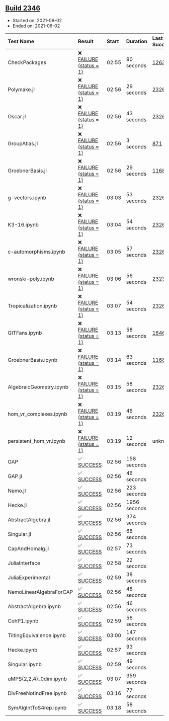 ## [Build 2346](https://oscarci.mathematik.uni-kl.de/job/oscar-stable/2346/)

* Started on: 2021-06-02
* Ended on: 2021-06-02

| Test Name    | Result | Start | Duration | Last Success | First Failure |
|:-------------|:-------|:------|:---------|:-------------|:--------------|
| CheckPackages | ❌ [FAILURE (status = 1)](https://oscarci.mathematik.uni-kl.de/job/oscar-stable/2346/artifact/logs/build-2346/CheckPackages.log) | 02:55 | 90 seconds | [1263](https://oscarci.mathematik.uni-kl.de/job/oscar-stable/1263/) | [1264](https://oscarci.mathematik.uni-kl.de/job/oscar-stable/1264/) |
| Polymake.jl | ❌ [FAILURE (status = 1)](https://oscarci.mathematik.uni-kl.de/job/oscar-stable/2346/artifact/logs/build-2346/Polymake.jl.log) | 02:56 | 29 seconds | [2326](https://oscarci.mathematik.uni-kl.de/job/oscar-stable/2326/) | [2327](https://oscarci.mathematik.uni-kl.de/job/oscar-stable/2327/) |
| Oscar.jl | ❌ [FAILURE (status = 1)](https://oscarci.mathematik.uni-kl.de/job/oscar-stable/2346/artifact/logs/build-2346/Oscar.jl.log) | 02:56 | 43 seconds | [2326](https://oscarci.mathematik.uni-kl.de/job/oscar-stable/2326/) | [2327](https://oscarci.mathematik.uni-kl.de/job/oscar-stable/2327/) |
| GroupAtlas.jl | ❌ [FAILURE (status = 1)](https://oscarci.mathematik.uni-kl.de/job/oscar-stable/2346/artifact/logs/build-2346/GroupAtlas.jl.log) | 02:56 | 3 seconds | [871](https://oscarci.mathematik.uni-kl.de/job/oscar-stable/871/) | [872](https://oscarci.mathematik.uni-kl.de/job/oscar-stable/872/) |
| GroebnerBasis.jl | ❌ [FAILURE (status = 1)](https://oscarci.mathematik.uni-kl.de/job/oscar-stable/2346/artifact/logs/build-2346/GroebnerBasis.jl.log) | 02:56 | 29 seconds | [1168](https://oscarci.mathematik.uni-kl.de/job/oscar-stable/1168/) | [1169](https://oscarci.mathematik.uni-kl.de/job/oscar-stable/1169/) |
| g-vectors.ipynb | ❌ [FAILURE (status = 1)](https://oscarci.mathematik.uni-kl.de/job/oscar-stable/2346/artifact/logs/build-2346/g-vectors.ipynb.log) | 03:03 | 53 seconds | [2326](https://oscarci.mathematik.uni-kl.de/job/oscar-stable/2326/) | [2327](https://oscarci.mathematik.uni-kl.de/job/oscar-stable/2327/) |
| K3-16.ipynb | ❌ [FAILURE (status = 1)](https://oscarci.mathematik.uni-kl.de/job/oscar-stable/2346/artifact/logs/build-2346/K3-16.ipynb.log) | 03:04 | 54 seconds | [2326](https://oscarci.mathematik.uni-kl.de/job/oscar-stable/2326/) | [2327](https://oscarci.mathematik.uni-kl.de/job/oscar-stable/2327/) |
| c-automorphisms.ipynb | ❌ [FAILURE (status = 1)](https://oscarci.mathematik.uni-kl.de/job/oscar-stable/2346/artifact/logs/build-2346/c-automorphisms.ipynb.log) | 03:05 | 57 seconds | [2326](https://oscarci.mathematik.uni-kl.de/job/oscar-stable/2326/) | [2327](https://oscarci.mathematik.uni-kl.de/job/oscar-stable/2327/) |
| wronski-poly.ipynb | ❌ [FAILURE (status = 1)](https://oscarci.mathematik.uni-kl.de/job/oscar-stable/2346/artifact/logs/build-2346/wronski-poly.ipynb.log) | 03:06 | 56 seconds | [2323](https://oscarci.mathematik.uni-kl.de/job/oscar-stable/2323/) | [2324](https://oscarci.mathematik.uni-kl.de/job/oscar-stable/2324/) |
| Tropicalization.ipynb | ❌ [FAILURE (status = 1)](https://oscarci.mathematik.uni-kl.de/job/oscar-stable/2346/artifact/logs/build-2346/Tropicalization.ipynb.log) | 03:07 | 54 seconds | [2326](https://oscarci.mathematik.uni-kl.de/job/oscar-stable/2326/) | [2327](https://oscarci.mathematik.uni-kl.de/job/oscar-stable/2327/) |
| GITFans.ipynb | ❌ [FAILURE (status = 1)](https://oscarci.mathematik.uni-kl.de/job/oscar-stable/2346/artifact/logs/build-2346/GITFans.ipynb.log) | 03:13 | 58 seconds | [1646](https://oscarci.mathematik.uni-kl.de/job/oscar-stable/1646/) | [1647](https://oscarci.mathematik.uni-kl.de/job/oscar-stable/1647/) |
| GroebnerBasis.ipynb | ❌ [FAILURE (status = 1)](https://oscarci.mathematik.uni-kl.de/job/oscar-stable/2346/artifact/logs/build-2346/GroebnerBasis.ipynb.log) | 03:14 | 63 seconds | [1168](https://oscarci.mathematik.uni-kl.de/job/oscar-stable/1168/) | [1169](https://oscarci.mathematik.uni-kl.de/job/oscar-stable/1169/) |
| AlgebraicGeometry.ipynb | ❌ [FAILURE (status = 1)](https://oscarci.mathematik.uni-kl.de/job/oscar-stable/2346/artifact/logs/build-2346/AlgebraicGeometry.ipynb.log) | 03:15 | 58 seconds | [2326](https://oscarci.mathematik.uni-kl.de/job/oscar-stable/2326/) | [2327](https://oscarci.mathematik.uni-kl.de/job/oscar-stable/2327/) |
| hom_vr_complexes.ipynb | ❌ [FAILURE (status = 1)](https://oscarci.mathematik.uni-kl.de/job/oscar-stable/2346/artifact/logs/build-2346/hom_vr_complexes.ipynb.log) | 03:19 | 46 seconds | [2326](https://oscarci.mathematik.uni-kl.de/job/oscar-stable/2326/) | [2327](https://oscarci.mathematik.uni-kl.de/job/oscar-stable/2327/) |
| persistent_hom_vr.ipynb | ❌ [FAILURE (status = 1)](https://oscarci.mathematik.uni-kl.de/job/oscar-stable/2346/artifact/logs/build-2346/persistent_hom_vr.ipynb.log) | 03:19 | 12 seconds | unknown | unknown |
| GAP | ✅ [SUCCESS](https://oscarci.mathematik.uni-kl.de/job/oscar-stable/2346/artifact/logs/build-2346/GAP.log) | 02:56 | 158 seconds |  |  |
| GAP.jl | ✅ [SUCCESS](https://oscarci.mathematik.uni-kl.de/job/oscar-stable/2346/artifact/logs/build-2346/GAP.jl.log) | 02:56 | 46 seconds |  |  |
| Nemo.jl | ✅ [SUCCESS](https://oscarci.mathematik.uni-kl.de/job/oscar-stable/2346/artifact/logs/build-2346/Nemo.jl.log) | 02:56 | 223 seconds |  |  |
| Hecke.jl | ✅ [SUCCESS](https://oscarci.mathematik.uni-kl.de/job/oscar-stable/2346/artifact/logs/build-2346/Hecke.jl.log) | 02:56 | 1956 seconds |  |  |
| AbstractAlgebra.jl | ✅ [SUCCESS](https://oscarci.mathematik.uni-kl.de/job/oscar-stable/2346/artifact/logs/build-2346/AbstractAlgebra.jl.log) | 02:56 | 374 seconds |  |  |
| Singular.jl | ✅ [SUCCESS](https://oscarci.mathematik.uni-kl.de/job/oscar-stable/2346/artifact/logs/build-2346/Singular.jl.log) | 02:56 | 68 seconds |  |  |
| CapAndHomalg.jl | ✅ [SUCCESS](https://oscarci.mathematik.uni-kl.de/job/oscar-stable/2346/artifact/logs/build-2346/CapAndHomalg.jl.log) | 02:57 | 73 seconds |  |  |
| JuliaInterface | ✅ [SUCCESS](https://oscarci.mathematik.uni-kl.de/job/oscar-stable/2346/artifact/logs/build-2346/JuliaInterface.log) | 02:58 | 22 seconds |  |  |
| JuliaExperimental | ✅ [SUCCESS](https://oscarci.mathematik.uni-kl.de/job/oscar-stable/2346/artifact/logs/build-2346/JuliaExperimental.log) | 02:59 | 38 seconds |  |  |
| NemoLinearAlgebraForCAP | ✅ [SUCCESS](https://oscarci.mathematik.uni-kl.de/job/oscar-stable/2346/artifact/logs/build-2346/NemoLinearAlgebraForCAP.log) | 02:56 | 48 seconds |  |  |
| AbstractAlgebra.ipynb | ✅ [SUCCESS](https://oscarci.mathematik.uni-kl.de/job/oscar-stable/2346/artifact/logs/build-2346/AbstractAlgebra.ipynb.log) | 02:56 | 46 seconds |  |  |
| CohP1.ipynb | ✅ [SUCCESS](https://oscarci.mathematik.uni-kl.de/job/oscar-stable/2346/artifact/logs/build-2346/CohP1.ipynb.log) | 02:59 | 56 seconds |  |  |
| TiltingEquivalence.ipynb | ✅ [SUCCESS](https://oscarci.mathematik.uni-kl.de/job/oscar-stable/2346/artifact/logs/build-2346/TiltingEquivalence.ipynb.log) | 03:00 | 147 seconds |  |  |
| Hecke.ipynb | ✅ [SUCCESS](https://oscarci.mathematik.uni-kl.de/job/oscar-stable/2346/artifact/logs/build-2346/Hecke.ipynb.log) | 02:57 | 93 seconds |  |  |
| Singular.ipynb | ✅ [SUCCESS](https://oscarci.mathematik.uni-kl.de/job/oscar-stable/2346/artifact/logs/build-2346/Singular.ipynb.log) | 02:59 | 49 seconds |  |  |
| uMPS(2,2,4)_0dim.ipynb | ✅ [SUCCESS](https://oscarci.mathematik.uni-kl.de/job/oscar-stable/2346/artifact/logs/build-2346/uMPS-2-2-4-_0dim.ipynb.log) | 03:07 | 359 seconds |  |  |
| DivFreeNotIndFree.ipynb | ✅ [SUCCESS](https://oscarci.mathematik.uni-kl.de/job/oscar-stable/2346/artifact/logs/build-2346/DivFreeNotIndFree.ipynb.log) | 03:16 | 77 seconds |  |  |
| SymAlgIntToS4rep.ipynb | ✅ [SUCCESS](https://oscarci.mathematik.uni-kl.de/job/oscar-stable/2346/artifact/logs/build-2346/SymAlgIntToS4rep.ipynb.log) | 03:18 | 58 seconds |  |  |
